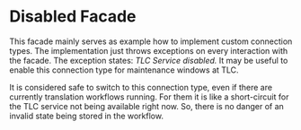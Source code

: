 # Disabled Facade

This facade mainly serves as example how to implement custom connection types.
The implementation just throws exceptions on every interaction with the facade.
The exception states: _TLC Service disabled._ It may be useful to enable this
connection type for maintenance windows at TLC.

It is considered safe to switch to this connection type, even if there are
currently translation workflows running. For them it is like a short-circuit
for the TLC service not being available right now. So, there is no danger of
an invalid state being stored in the workflow.

